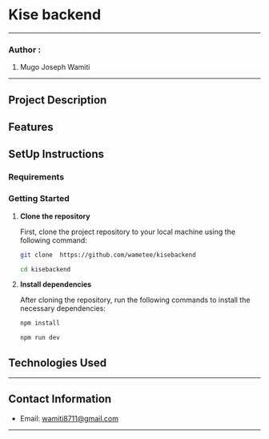 # Kise backend

*****

### Author :
1. Mugo Joseph Wamiti 

****

## Project Description


## Features


## SetUp Instructions

### Requirements


### Getting Started

1. **Clone the repository**

   First, clone the project repository to your local machine using the following command:

    ```bash
    git clone  https://github.com/wametee/kisebackend 
    ```

    ```bash
    cd kisebackend
    ```

2. **Install dependencies**

   After cloning the repository, run the following commands to install the necessary dependencies:

    ```bash
    npm install
    ```

    ```bash
    npm run dev
    ```


## Technologies Used


*****

## Contact Information

* Email: wamiti8711@gmail.com

*****